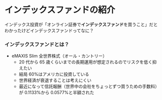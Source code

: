 # インデックスファンドの紹介

インデックス投資が「オンライン証券で**インデックスファンド**を買うこと」だとわかったけどインデックスファンドってなに？

### インデックスファンドとは？

<div grid="~ cols-3 gap-4">
<div>

- eMAXIS Slim 全世界株式（オール・カントリー）
  - 20 代から 65 歳くらいまでの長期運用が想定されるのでリスクを低く抑えたい
  - 結局 60%はアメリカに投資している
  - 世界経済が衰退することは考えにくい
  - 最近になって信託報酬（世界中の会社をちょっとずつ買うための手数料）が 0.1133%から 0.0577%と半額された

</div>
<div>

<Youtube id="jamExbPx-kg?si=7J7-WDVjoqG3fae0"/>
<Youtube id="py7vc_QUMAM?si=WHknjjo_M8Qr8Hwv"/>

<!-- - eMAXIS Slim S&P500
  - 20 代から 65 歳くらいまでの長期運用が想定されるのでリスクを低く抑えたい
  - 結局 60%はアメリカに投資している
  - 世界経済が衰退することは考えにくい
  - 最近になって信託報酬（世界中の会社をちょっとずつ買うための手数料）が 0.1133%から 0.0577%と半額された -->

</div>
<div>

<Youtube id="OgX42mnArh4?si=HH1FlXuxMEdYxXjz"/>

</div>
</div>
